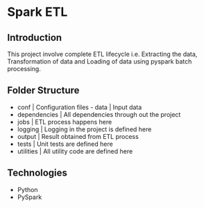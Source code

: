 # Spark ETL
## Introduction
This project involve complete ETL lifecycle i.e. Extracting the data, Transformation of data and Loading of data using pyspark batch processing.

## Folder Structure
- conf | Configuration files - data | Input data 
- dependencies | All dependencies through out the project  
- jobs | ETL process happens here 
- logging | Logging in the project is defined here 
- output | Result obtained from ETL process 
- tests | Unit tests are defined here
- utilities | All utility code are defined here  

## Technologies
* Python
* PySpark


